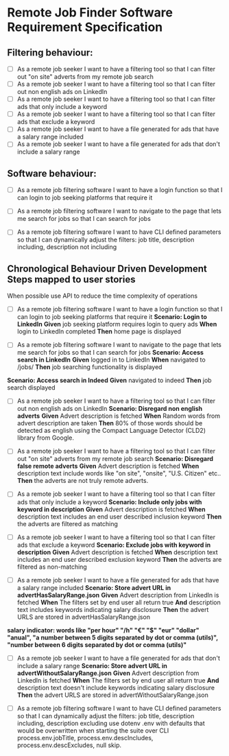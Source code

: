 # Remote Job Finder Software Requirement Specification

## Filtering behaviour:
- [ ] As a remote job seeker I want to have a filtering tool so that I can filter out "on site" adverts from my remote job search
- [ ] As a remote job seeker I want to have a filtering tool so that I can filter out non english ads on LinkedIn
- [ ] As a remote job seeker I want to have a filtering tool so that I can filter ads that only include a keyword
- [ ] As a remote job seeker I want to have a filtering tool so that I can filter ads that exclude a keyword
- [ ] As a remote job seeker I want to have a file generated for ads that have a salary range included
- [ ] As a remote job seeker I want to have a file generated for ads that don't include a salary range

## Software behaviour:
- [ ] As a remote job filtering software I want to have a login function so that I can login to job seeking platforms that require it
- [ ] As a remote job filtering software I want to navigate to the page that lets me search for jobs so that I can search for jobs
- [ ] As a remote job filtering software I want to have CLI defined parameters so that I can dynamically adjust the filters: job title, description including, description not including


## Chronological Behaviour Driven Development Steps mapped to user stories

When possible use API to reduce the time complexity of operations

- [ ] As a remote job filtering software I want to have a login function so that I can login to job seeking platforms that require it
**Scenario: Login to LinkedIn**
  **Given** job seeking platform requires login to query ads
  **When** login to LinkedIn completed
  **Then** home page is displayed

- [ ] As a remote job filtering software I want to navigate to the page that lets me search for jobs so that I can search for jobs
**Scenario: Access search in LinkedIn**
  **Given** logged in to LinkedIn
  **When** navigated to /jobs/
  **Then** job searching functionality is displayed

**Scenario: Access search in Indeed**
  **Given** navigated to indeed
  **Then** job search displayed 

- [ ] As a remote job seeker I want to have a filtering tool so that I can filter out non english ads on LinkedIn
**Scenario: Disregard non english adverts**
  **Given** Advert description is fetched
  **When** Random words from advert description are taken
  **Then** 80% of those words should be detected as english using the Compact Language Detector (CLD2) library from Google.

- [ ] As a remote job seeker I want to have a filtering tool so that I can filter out "on site" adverts from my remote job search
**Scenario: Disregard false remote adverts**
  **Given** Advert description is fetched
  **When** description text include words like "on site", "onsite", "U.S. Citizen" etc..
  **Then** the adverts are not truly remote adverts.

- [ ] As a remote job seeker I want to have a filtering tool so that I can filter ads that only include a keyword
**Scenario: Include only jobs with keyword in description**
  **Given** Advert description is fetched
  **When** description text includes an end user described inclusion keyword
  **Then** the adverts are filtered as matching

- [ ] As a remote job seeker I want to have a filtering tool so that I can filter ads that exclude a keyword
**Scenario: Exclude jobs with keyword in description**
  **Given** Advert description is fetched
  **When** description text includes an end user described exclusion keyword
  **Then** the adverts are filtered as non-matching

- [ ] As a remote job seeker I want to have a file generated for ads that have a salary range included
**Scenario: Store advert URL in advertHasSalaryRange.json**
  **Given** Advert description from LinkedIn is fetched
  **When** The filters set by end user all return true
  **And** description text includes keywords indicating salary disclosure
  **Then** the advert URLS are stored in advertHasSalaryRange.json
  
__salary indicator: words like "per hour" "/h" "€" "$" "eur" "dollar" "anual", "a number between 5 digits separated by dot or comma (utils)", "number between 6 digits separated by dot or comma (utils)"__

- [ ] As a remote job seeker I want to have a file generated for ads that don't include a salary range
**Scenario: Store advert URL in advertWithoutSalaryRange.json**
  **Given** Advert description from LinkedIn is fetched
  **When** The filters set by end user all return true
  **And** description text doesn't include keywords indicating salary disclosure
  **Then** the advert URLS are stored in advertWithoutSalaryRange.json

- [ ] As a remote job filtering software I want to have CLI defined parameters so that I can dynamically adjust the filters: job title, description including, description excluding
use dotenv .env with defaults that would be overwritten when starting the suite over CLI process.env.jobTitle, process.env.descIncludes, process.env.descExcludes, null skip.
